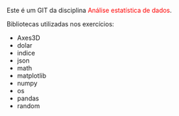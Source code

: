 Este é um GIT da disciplina <span style="color:red">Análise estatística de dados</span>.

Bibliotecas utilizadas nos exercícios:

  - Axes3D
  - dolar
  - indice
  - json
  - math
  - matplotlib
  - numpy
  - os
  - pandas
  - random
